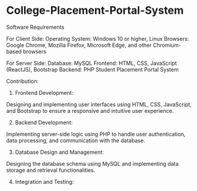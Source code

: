 # College-Placement-Portal-System

Software Requirements

For Client Side:
Operating System: Windows 10 or higher, Linux
Browsers: Google Chrome, Mozilla Firefox, Microsoft Edge, and other Chromium-based browsers

For Server Side:
Database: MySQL
Frontend: HTML, CSS, JavaScript (ReactJS), Bootstrap
Backend: PHP
Student Placement Portal System

Contribution:
1. Frontend Development:

Designing and implementing user interfaces using HTML, CSS, JavaScript, and Bootstrap to ensure a responsive and intuitive user experience.

2. Backend Development:

Implementing server-side logic using PHP to handle user authentication, data processing, and communication with the database.

3. Database Design and Management:

Designing the database schema using MySQL and implementing data storage and retrieval functionalities.

4. Integration and Testing:

 
